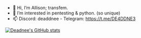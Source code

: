- 👋 Hi, I’m Allison; transfem.
- 👀 I’m interested in pentesting & python. (so unique)
- 📫 Discord: deaddnee - Telegram: https://t.me/DE4DDNE3

[![Deadnee's GitHub stats](https://github-readme-stats.vercel.app/api?username=deaddnee&theme=dark)](https://github.com/anuraghazra/github-readme-stats)
